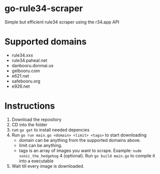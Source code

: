 # go-rule34-scraper
Simple but efficient rule34 scraper using the r34.app API

# Supported domains
- rule34.xxx
- rule34.paheal.net
- danbooru.donmai.us
- gelbooru.com
- e621.net
- safebooru.org
- e926.net

# Instructions
1. Download the repository 
2. CD into the folder
3. run `go get` to install needed depencies
4. Run `go run main.go <domain> <limit> <tags>` to start downloading
    - domain can be anything from the supported domains above.
    - limit can be anything.
    - tags is an array of images you want to scrape. Example: `nude sonic_the_hedgehog`
4 (optional). Run `go build main.go` to compile it into a executable 
5. Wait till every image is downloaded.